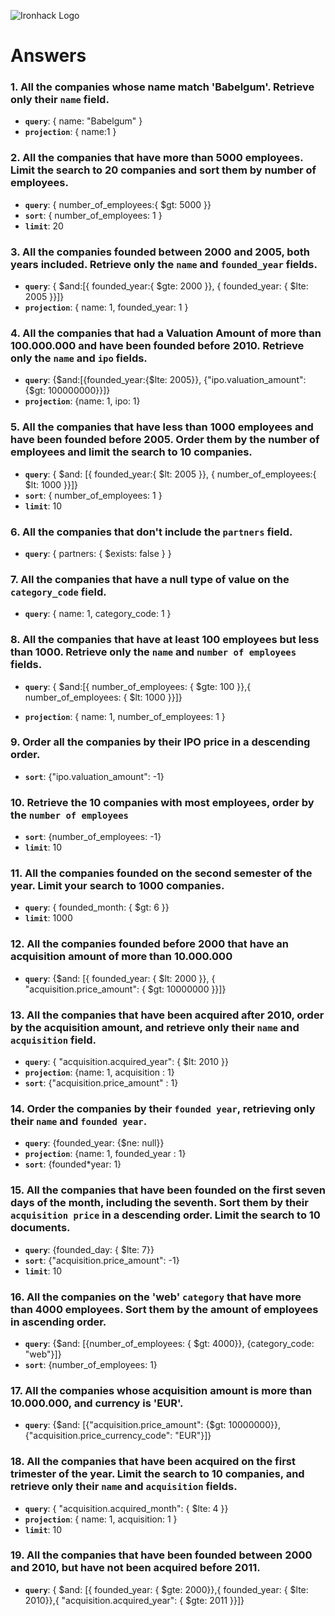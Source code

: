 ![Ironhack Logo](https://i.imgur.com/1QgrNNw.png)

# Answers

### 1. All the companies whose name match 'Babelgum'. Retrieve only their `name` field.

<!-- Your Code Goes Here -->

- **`query`**: { name: "Babelgum" }
- **`projection`**: { name:1 }

### 2. All the companies that have more than 5000 employees. Limit the search to 20 companies and sort them by **number of employees**.

<!-- Your Code Goes Here -->

- **`query`**: { number_of_employees:{ $gt: 5000 }}
- **`sort`**: { number_of_employees: 1 }
- **`limit`**: 20

### 3. All the companies founded between 2000 and 2005, both years included. Retrieve only the `name` and `founded_year` fields.

<!-- Your Code Goes Here -->

- **`query`**: { $and:[{ founded_year:{ $gte: 2000 }}, { founded_year: { $lte: 2005 }}]}
- **`projection`**: { name: 1, founded_year: 1 }

### 4. All the companies that had a Valuation Amount of more than 100.000.000 and have been founded before 2010. Retrieve only the `name` and `ipo` fields.

<!-- Your Code Goes Here -->

- **`query`**: {$and:[{founded_year:{$lte: 2005}}, {"ipo.valuation_amount":{$gt: 100000000}}]}
- **`projection`**: {name: 1, ipo: 1}

### 5. All the companies that have less than 1000 employees and have been founded before 2005. Order them by the number of employees and limit the search to 10 companies.

<!-- Your Code Goes Here -->

- **`query`**: { $and: [{ founded_year:{ $lt: 2005 }}, { number_of_employees:{ $lt: 1000 }}]}
- **`sort`**: { number_of_employees: 1 }
- **`limit`**: 10

### 6. All the companies that don't include the `partners` field.

<!-- Your Code Goes Here -->

- **`query`**: { partners: { $exists: false } }

### 7. All the companies that have a null type of value on the `category_code` field.

<!-- Your Code Goes Here -->

- **`query`**: { name: 1, category_code: 1 }

### 8. All the companies that have at least 100 employees but less than 1000. Retrieve only the `name` and `number of employees` fields.

<!-- Your Code Goes Here -->

- **`query`**: { $and:[{ number_of_employees: { $gte: 100 }},{ number_of_employees: { $lt: 1000 }}]}

- **`projection`**: { name: 1, number_of_employees: 1 }

### 9. Order all the companies by their IPO price in a descending order.

<!-- Your Code Goes Here -->

- **`sort`**: {"ipo.valuation_amount": -1}

### 10. Retrieve the 10 companies with most employees, order by the `number of employees`

<!-- Your Code Goes Here -->

- **`sort`**: {number_of_employees: -1}
- **`limit`**: 10

### 11. All the companies founded on the second semester of the year. Limit your search to 1000 companies.

<!-- Your Code Goes Here -->

- **`query`**: { founded_month: { $gt: 6 }}
- **`limit`**: 1000

### 12. All the companies founded before 2000 that have an acquisition amount of more than 10.000.000

<!-- Your Code Goes Here -->

- **`query`**: {$and: [{ founded_year: { $lt: 2000 }}, { "acquisition.price_amount": { $gt: 10000000 }}]}

### 13. All the companies that have been acquired after 2010, order by the acquisition amount, and retrieve only their `name` and `acquisition` field.

<!-- Your Code Goes Here -->

- **`query`**: { "acquisition.acquired_year": { $lt: 2010 }}
- **`projection`**: {name: 1, acquisition : 1}
- **`sort`**: {"acquisition.price_amount" : 1}

### 14. Order the companies by their `founded year`, retrieving only their `name` and `founded year`.

<!-- Your Code Goes Here -->

- **`query`**: {founded_year: {$ne: null}}
- **`projection`**: {name: 1, founded_year : 1}
- **`sort`**: {founded\*year: 1}

### 15. All the companies that have been founded on the first seven days of the month, including the seventh. Sort them by their `acquisition price` in a descending order. Limit the search to 10 documents.

<!-- Your Code Goes Here -->

- **`query`**: {founded_day: { $lte: 7}}
- **`sort`**: {"acquisition.price_amount": -1}
- **`limit`**: 10

### 16. All the companies on the 'web' `category` that have more than 4000 employees. Sort them by the amount of employees in ascending order.

<!-- Your Code Goes Here -->

- **`query`**: {$and: [{number_of_employees: { $gt: 4000}}, {category_code: "web"}]}
- **`sort`**: {number_of_employees: 1}

### 17. All the companies whose acquisition amount is more than 10.000.000, and currency is 'EUR'.

<!-- Your Code Goes Here -->

- **`query`**: {$and: [{"acquisition.price_amount": {$gt: 10000000}}, {"acquisition.price_currency_code": "EUR"}]}

### 18. All the companies that have been acquired on the first trimester of the year. Limit the search to 10 companies, and retrieve only their `name` and `acquisition` fields.

<!-- Your Code Goes Here -->

- **`query`**: { "acquisition.acquired_month": { $lte: 4 }}
- **`projection`**: { name: 1, acquisition: 1 }
- **`limit`**: 10

### 19. All the companies that have been founded between 2000 and 2010, but have not been acquired before 2011.

<!-- Your Code Goes Here -->

- **`query`**: { $and: [{ founded_year: { $gte: 2000}},{ founded_year: { $lte: 2010}},{ "acquisition.acquired_year": { $gte: 2011 }}]}
